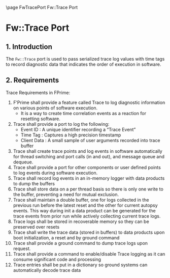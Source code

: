 \page FwTracePort Fw::Trace Port
# Fw::Trace Port

## 1. Introduction
The `Fw::Trace` port is used to pass serialized trace log values with time tags to record diagnostic data that indicates the order of execution in software. 

## 2. Requirements
Trace Requirements in FPrime:
1. F’Prime shall provide a feature called Trace to log diagnostic information on various points of software execution. 
	- It is a way to create time correlation events as a reaction for resetting software. 
2. Trace shall provide a port to log the following:
	- Event ID : A unique identifier recording a “Trace Event”
	- Time Tag : Captures a high precision timestamp
	- Client Data : A small sample of user arguments recorded into trace buffer
3. Trace shall create trace points and log events in software automatically for thread switching and port calls (in and out), and message queue and dequeue. 
4. Trace shall provide a port for other components or user defined points to log events during software execution.
5. Trace shall record log events in an in-memory logger with data products to dump the buffers
6. Trace shall store data on a per thread basis so there is only one write to the buffer, preventing a need for mutual exclusion.
7. Trace shall maintain a double buffer, one for logs collected in the previous run before the latest reset and the other for current autopsy events. This way during init a data product can be generated for the trace events from prior run while actively collecting current trace logs. 
8. Trace logs shall be stored in recoverable memory so they can be preserved over resets
9. Trace shall write the trace data (stored in buffers) to data products upon boot initialization, a reset and by ground command
10. Trace shall provide a ground command to dump trace logs upon request. 
11. Trace shall provide a command to enable/disable Trace logging as it can consume significant code and processing 
12. Trace entries shall be put in a dictionary so ground systems can automatically decode trace data

